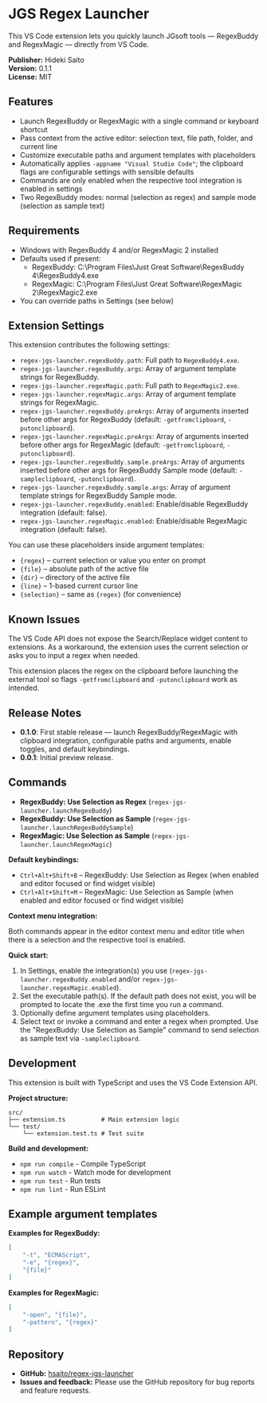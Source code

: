 # JGS Regex Launcher

This VS Code extension lets you quickly launch JGsoft tools — RegexBuddy and RegexMagic — directly from VS Code.

**Publisher:** Hideki Saito  
**Version:** 0.1.1  
**License:** MIT

## Features

- Launch RegexBuddy or RegexMagic with a single command or keyboard shortcut
- Pass context from the active editor: selection text, file path, folder, and current line
- Customize executable paths and argument templates with placeholders
- Automatically applies `-appname "Visual Studio Code"`; the clipboard flags are configurable settings with sensible defaults
- Commands are only enabled when the respective tool integration is enabled in settings
 - Two RegexBuddy modes: normal (selection as regex) and sample mode (selection as sample text)

 

## Requirements

- Windows with RegexBuddy 4 and/or RegexMagic 2 installed
- Defaults used if present:
	- RegexBuddy: C:\\Program Files\\Just Great Software\\RegexBuddy 4\\RegexBuddy4.exe
	- RegexMagic: C:\\Program Files\\Just Great Software\\RegexMagic 2\\RegexMagic2.exe
- You can override paths in Settings (see below)

## Extension Settings

This extension contributes the following settings:

* `regex-jgs-launcher.regexBuddy.path`: Full path to `RegexBuddy4.exe`.
* `regex-jgs-launcher.regexBuddy.args`: Array of argument template strings for RegexBuddy.
* `regex-jgs-launcher.regexMagic.path`: Full path to `RegexMagic2.exe`.
* `regex-jgs-launcher.regexMagic.args`: Array of argument template strings for RegexMagic.
* `regex-jgs-launcher.regexBuddy.preArgs`: Array of arguments inserted before other args for RegexBuddy (default: `-getfromclipboard`, `-putonclipboard`).
* `regex-jgs-launcher.regexMagic.preArgs`: Array of arguments inserted before other args for RegexMagic (default: `-getfromclipboard`, `-putonclipboard`).
* `regex-jgs-launcher.regexBuddy.sample.preArgs`: Array of arguments inserted before other args for RegexBuddy Sample mode (default: `-sampleclipboard`, `-putonclipboard`).
* `regex-jgs-launcher.regexBuddy.sample.args`: Array of argument template strings for RegexBuddy Sample mode.
* `regex-jgs-launcher.regexBuddy.enabled`: Enable/disable RegexBuddy integration (default: false).
* `regex-jgs-launcher.regexMagic.enabled`: Enable/disable RegexMagic integration (default: false).

You can use these placeholders inside argument templates:

* `{regex}` – current selection or value you enter on prompt
* `{file}` – absolute path of the active file
* `{dir}` – directory of the active file
* `{line}` – 1-based current cursor line
* `{selection}` – same as `{regex}` (for convenience)

## Known Issues

The VS Code API does not expose the Search/Replace widget content to extensions. As a workaround, the extension uses the current selection or asks you to input a regex when needed.

This extension places the regex on the clipboard before launching the external tool so flags `-getfromclipboard` and `-putonclipboard` work as intended.

## Release Notes

- **0.1.0**: First stable release — launch RegexBuddy/RegexMagic with clipboard integration, configurable paths and arguments, enable toggles, and default keybindings.
- **0.0.1**: Initial preview release.

## Commands

- **RegexBuddy: Use Selection as Regex** (`regex-jgs-launcher.launchRegexBuddy`)
- **RegexBuddy: Use Selection as Sample** (`regex-jgs-launcher.launchRegexBuddySample`)
- **RegexMagic: Use Selection as Sample** (`regex-jgs-launcher.launchRegexMagic`)

**Default keybindings:**

- `Ctrl+Alt+Shift+B` – RegexBuddy: Use Selection as Regex (when enabled and editor focused or find widget visible)
- `Ctrl+Alt+Shift+M` – RegexMagic: Use Selection as Sample (when enabled and editor focused or find widget visible)

**Context menu integration:**

Both commands appear in the editor context menu and editor title when there is a selection and the respective tool is enabled.

**Quick start:**

1. In Settings, enable the integration(s) you use (`regex-jgs-launcher.regexBuddy.enabled` and/or `regex-jgs-launcher.regexMagic.enabled`).
2. Set the executable path(s). If the default path does not exist, you will be prompted to locate the .exe the first time you run a command.
3. Optionally define argument templates using placeholders.
4. Select text or invoke a command and enter a regex when prompted. Use the "RegexBuddy: Use Selection as Sample" command to send selection as sample text via `-sampleclipboard`.

## Development

This extension is built with TypeScript and uses the VS Code Extension API.

**Project structure:**
```
src/
├── extension.ts          # Main extension logic
└── test/
    └── extension.test.ts # Test suite
```

**Build and development:**
- `npm run compile` - Compile TypeScript
- `npm run watch` - Watch mode for development
- `npm run test` - Run tests
- `npm run lint` - Run ESLint

## Example argument templates

**Examples for RegexBuddy:**

```json
[
	"-t", "ECMAScript",
	"-e", "{regex}",
	"{file}"
]
```

**Examples for RegexMagic:**

```json
[
	"-open", "{file}",
	"-pattern", "{regex}"
]
```

## Repository

- **GitHub:** [hsaito/regex-jgs-launcher](https://github.com/hsaito/regex-jgs-launcher)
- **Issues and feedback:** Please use the GitHub repository for bug reports and feature requests.


